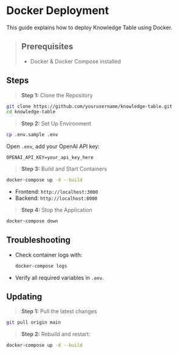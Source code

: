 # Docker Deployment

This guide explains how to deploy Knowledge Table using Docker.

> ## Prerequisites
>
> - Docker & Docker Compose installed

## Steps

> **Step 1:** Clone the Repository

```sh
git clone https://github.com/yourusername/knowledge-table.git
cd knowledge-table
```

> **Step 2:** Set Up Environment

```sh
cp .env.sample .env
```

Open `.env`, add your OpenAI API key:

```
OPENAI_API_KEY=your_api_key_here
```

> **Step 3:** Build and Start Containers

```sh
docker-compose up -d --build
```

- Frontend: `http://localhost:3000`
- Backend: `http://localhost:8000`

> **Step 4:** Stop the Application

```sh
docker-compose down
```

## Troubleshooting

- Check container logs with:
  ```sh
  docker-compose logs
  ```
- Verify all required variables in `.env`.

## Updating

> **Step 1:** Pull the latest changes

```sh
git pull origin main
```

> **Step 2:** Rebuild and restart:

```sh
docker-compose up -d --build
```
